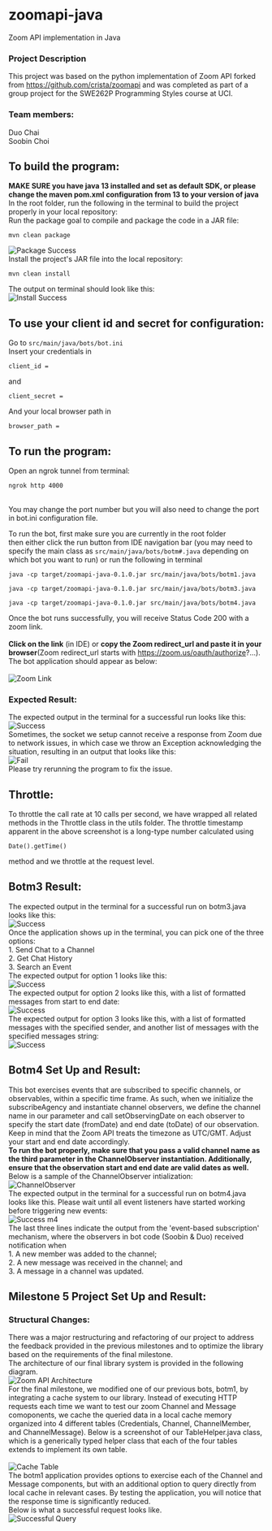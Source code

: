 # zoomapi-java
Zoom API implementation in Java

### Project Description
This project was based on the python implementation of Zoom API forked from https://github.com/crista/zoomapi and was completed as part of a group project for the SWE262P Programming Styles course at UCI. 

### Team members:
Duo Chai</br>
Soobin Choi

## To build the program:
**MAKE SURE you have java 13 installed and set as default SDK, or please change the maven pom.xml configuration from 13 to your version of java**
<br> In the root folder, run the following in the terminal to build the project properly in your local repository:
<br> Run the package goal to compile and package the code in a JAR file: 
```
mvn clean package
```
![Package Success](/pics/mvn-package.png)
<br> Install the project's JAR file into the local repository:
```
mvn clean install
```
The output on terminal should look like this: 
<br> ![Install Success](/pics/mvn-install.png)
## To use your client id and secret for configuration: 
Go to `src/main/java/bots/bot.ini`
<br> Insert your credentials in
```
client_id =
```
and 
```
client_secret =
```
And your local browser path in
```
browser_path =
```
## To run the program:
Open an ngrok tunnel from terminal: 
```
ngrok http 4000
```
<br>
You may change the port number but you will also need to change the port in bot.ini configuration file.
<br>

To run the bot, first make sure you are currently in the root folder<br>
then either click the run button from IDE navigation bar (you may need to specify the main class as `src/main/java/bots/botm#.java` depending on which bot you want to run) or run the following in terminal<br>
```
java -cp target/zoomapi-java-0.1.0.jar src/main/java/bots/botm1.java
```
```
java -cp target/zoomapi-java-0.1.0.jar src/main/java/bots/botm3.java
```
```
java -cp target/zoomapi-java-0.1.0.jar src/main/java/bots/botm4.java
```
Once the bot runs successfully, you will receive Status Code 200 with a zoom link.<br>
<br>
**Click on the link** (in IDE) or **copy the Zoom redirect_url and paste it in your browser**(Zoom redirect_url starts with https://zoom.us/oauth/authorize?...).
<br>
The bot application should appear as below:<br> 
<br> ![Zoom Link](/pics/zoom-link.png)
### Expected Result:
The expected output in the terminal for a successful run looks like this: 
<br> ![Success](/pics/run-success.png) 
<br> Sometimes, the socket we setup cannot receive a response from Zoom due to network issues, in which case we throw an Exception acknowledging the situation, resulting in an output that looks like this:
<br> ![Fail](/pics/run-fail.png)
<br> Please try rerunning the program to fix the issue. 
## Throttle:
To throttle the call rate at 10 calls per second, we have wrapped all related methods in the Throttle class in the utils folder. The throttle timestamp apparent in the above screenshot is a long-type number calculated using
```
Date().getTime()
```
method and we throttle at the request level. 

## Botm3 Result:
The expected output in the terminal for a successful run on botm3.java looks like this: 
<br> ![Success](/pics/m3/botm3-success.png) 
<br> Once the application shows up in the terminal, you can pick one of the three options:
<br> 1. Send Chat to a Channel
<br> 2. Get Chat History
<br> 3. Search an Event
<br> The expected output for option 1 looks like this:
<br> ![Success](/pics/m3/botm3-option1.png) 
<br> The expected output for option 2 looks like this, with a list of formatted messages from start to end date:
<br> ![Success](/pics/m3/botm3-option2.png) 
<br> The expected output for option 3 looks like this, with a list of formatted messages with the specified sender, and another list of messages with the specified messages string:
<br> ![Success](/pics/m3/botm3-option3.png) 

## Botm4 Set Up and Result:
This bot exercises events that are subscribed to specific channels, or observables, within a specific time frame. As such, when we initialize the subscribeAgency and instantiate channel observers, we define the channel name in our parameter and call setObservingDate on each observer to specify the start date (fromDate) and end date (toDate) of our observation.
<br> Keep in mind that the Zoom API treats the timezone as UTC/GMT. Adjust your start and end date accordingly.
<br> **To run the bot properly, make sure that you pass a valid channel name as the third parameter in the ChannelObserver instantiation. Additionally, ensure that the observation start and end date are valid dates as well.** Below is a sample of the ChannelObserver intialization: 
<br> ![ChannelObserver](/pics/m4/set-observation.png)
<br>The expected output in the terminal for a successful run on botm4.java looks like this. Please wait until all event listeners have started working before triggering new events: 
<br> ![Success m4](/pics/m4/m4-result.png) 
<br> The last three lines indicate the output from the 'event-based subscription' mechanism, where the observers in bot code (Soobin & Duo) received notification when
<br> 1. A new member was added to the channel;
<br> 2. A new message was received in the channel; and
<br> 3. A message in a channel was updated. 

## Milestone 5 Project Set Up and Result: 
### Structural Changes: 
There was a major restructuring and refactoring of our project to address the feedback provided in the previous milestones and to optimize the library based on the requirements of the final milestone. <br>The architecture of our final library system is provided in the following diagram. 
<br> ![Zoom API Architecture](/pics/m5/zoom-api-architectureREPLACE.png)
<br> For the final milestone, we modified one of our previous bots, botm1, by integrating a cache system to our library. Instead of executing HTTP requests each time we want to test our zoom Channel and Message comoponents, we cache the queried data in a local cache memory organized into 4 different tables (Credentials, Channel, ChannelMember, and ChannelMessage). Below is a screenshot of our TableHelper.java class, which is a generically typed helper class that each of the four tables extends to implement its own table.  
<br> ![Cache Table](/pics/m5/table_helper.png)
<br> The botm1 application provides options to exercise each of the Channel and Message components, but with an additional option to query directly from local cache in relevant cases. By testing the application, you will notice that the response time is significantly reduced.
<br> Below is what a successful request looks like.
<br> ![Successful Query](/pics/m5/successful_query.png)
